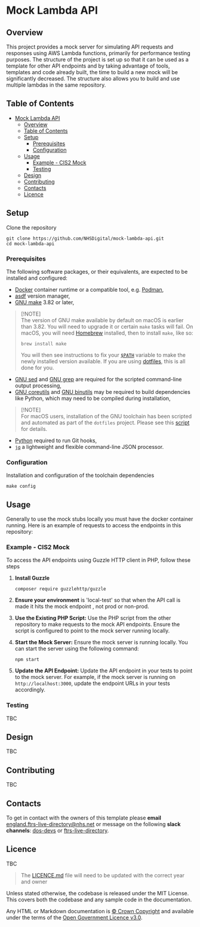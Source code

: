 # Mock Lambda API

## Overview

This project provides a mock server for simulating API requests and responses using AWS Lambda functions, primarily for performance testing purposes. The structure of the project is set up so that it can be used as a template for other API endpoints and by taking advantage of tools, templates and code already built, the time to build a new mock will be significantly decreased. The structure also allows you to build and use multiple lambdas in the same repository.

## Table of Contents

- [Mock Lambda API](#mock-lambda-api)
  - [Overview](#overview)
  - [Table of Contents](#table-of-contents)
  - [Setup](#setup)
    - [Prerequisites](#prerequisites)
    - [Configuration](#configuration)
  - [Usage](#usage)
    - [Example - CIS2 Mock](#example---cis2-mock)
    - [Testing](#testing)
  - [Design](#design)
  - [Contributing](#contributing)
  - [Contacts](#contacts)
  - [Licence](#licence)

## Setup

Clone the repository

```shell
git clone https://github.com/NHSDigital/mock-lambda-api.git
cd mock-lambda-api
```

### Prerequisites

The following software packages, or their equivalents, are expected to be installed and configured:

- [Docker](https://www.docker.com/) container runtime or a compatible tool, e.g. [Podman](https://podman.io/),
- [asdf](https://asdf-vm.com/) version manager,
- [GNU make](https://www.gnu.org/software/make/) 3.82 or later,

> [!NOTE]<br>
> The version of GNU make available by default on macOS is earlier than 3.82. You will need to upgrade it or certain `make` tasks will fail. On macOS, you will need [Homebrew](https://brew.sh/) installed, then to install `make`, like so:
>
> ```shell
> brew install make
> ```
>
> You will then see instructions to fix your [`$PATH`](https://github.com/nhs-england-tools/dotfiles/blob/main/dot_path.tmpl) variable to make the newly installed version available. If you are using [dotfiles](https://github.com/nhs-england-tools/dotfiles), this is all done for you.

- [GNU sed](https://www.gnu.org/software/sed/) and [GNU grep](https://www.gnu.org/software/grep/) are required for the scripted command-line output processing,
- [GNU coreutils](https://www.gnu.org/software/coreutils/) and [GNU binutils](https://www.gnu.org/software/binutils/) may be required to build dependencies like Python, which may need to be compiled during installation,

> [!NOTE]<br>
> For macOS users, installation of the GNU toolchain has been scripted and automated as part of the `dotfiles` project. Please see this [script](https://github.com/nhs-england-tools/dotfiles/blob/main/assets/20-install-base-packages.macos.sh) for details.

- [Python](https://www.python.org/) required to run Git hooks,
- [`jq`](https://jqlang.github.io/jq/) a lightweight and flexible command-line JSON processor.

### Configuration

Installation and configuration of the toolchain dependencies

```shell
make config
```

## Usage

Generally to use the mock stubs locally you must have the docker container running. Here is an example of requests to access the endpoints in this repository:

### Example - CIS2 Mock

To access the API endpoints using Guzzle HTTP client in PHP, follow these steps

<!-- Provisionally - likely to change as developing -->

1) **Install Guzzle**

    ```shell
    composer require guzzlehttp/guzzle
    ```

2) **Ensure your environment** is 'local-test' so that when the API call is made it hits the mock endpoint , not prod or non-prod.
3) **Use the Existing PHP Script:** Use the PHP script from the other repository to make requests to the mock API endpoints. Ensure the script is configured to point to the mock server running locally.
4) **Start the Mock Server:** Ensure the mock server is running locally. You can start the server using the following command:

   ```shell
   npm start
   ```

5) **Update the API Endpoint:** Update the API endpoint in your tests to point to the mock server. For example, if the mock server is running on `http://localhost:3000`, update the endpoint URLs in your tests accordingly.

### Testing

TBC

## Design

TBC

## Contributing

TBC

## Contacts

To get in contact with the owners of this template please **email** [england.ftrs-live-directory@nhs.net](mailto:england.ftrs-live-directory@nhs.net) or message on the following **slack channels**: [dos-devs](https://nhsdigitalcorporate.enterprise.slack.com/archives/CTZ3M4L7Q)  or [ftrs-live-directory](https://nhsdigitalcorporate.enterprise.slack.com/archives/).

## Licence

TBC

> The [LICENCE.md](./LICENCE.md) file will need to be updated with the correct year and owner

Unless stated otherwise, the codebase is released under the MIT License. This covers both the codebase and any sample code in the documentation.

Any HTML or Markdown documentation is [© Crown Copyright](https://www.nationalarchives.gov.uk/information-management/re-using-public-sector-information/uk-government-licensing-framework/crown-copyright/) and available under the terms of the [Open Government Licence v3.0](https://www.nationalarchives.gov.uk/doc/open-government-licence/version/3/).
